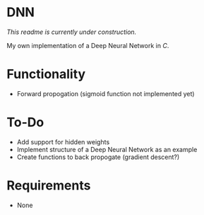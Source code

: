 # DNN

_This readme is currently under construction._

My own implementation of a Deep Neural Network in _C_.

# Functionality

* Forward propogation (sigmoid function not implemented yet)

# To-Do

* Add support for hidden weights
* Implement structure of a Deep Neural Network as an example
* Create functions to back propogate (gradient descent?)

# Requirements

* None
